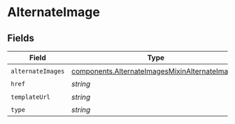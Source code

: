 # AlternateImage


## Fields

| Field                                                                                                            | Type                                                                                                             | Required                                                                                                         | Description                                                                                                      |
| ---------------------------------------------------------------------------------------------------------------- | ---------------------------------------------------------------------------------------------------------------- | ---------------------------------------------------------------------------------------------------------------- | ---------------------------------------------------------------------------------------------------------------- |
| `alternateImages`                                                                                                | [components.AlternateImagesMixinAlternateImages](../../models/components/alternateimagesmixinalternateimages.md) | :heavy_check_mark:                                                                                               | N/A                                                                                                              |
| `href`                                                                                                           | *string*                                                                                                         | :heavy_minus_sign:                                                                                               | N/A                                                                                                              |
| `templateUrl`                                                                                                    | *string*                                                                                                         | :heavy_check_mark:                                                                                               | N/A                                                                                                              |
| `type`                                                                                                           | *string*                                                                                                         | :heavy_minus_sign:                                                                                               | N/A                                                                                                              |